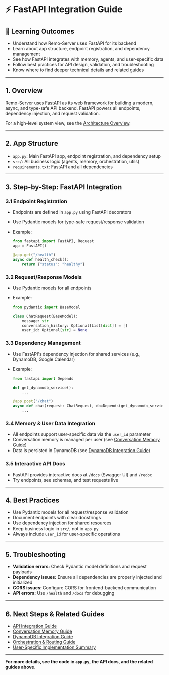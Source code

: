 # ⚡ FastAPI Integration Guide

## 🎯 Learning Outcomes

- Understand how Remo-Server uses FastAPI for its backend
- Learn about app structure, endpoint registration, and dependency management
- See how FastAPI integrates with memory, agents, and user-specific data
- Follow best practices for API design, validation, and troubleshooting
- Know where to find deeper technical details and related guides

---

## 1. Overview

Remo-Server uses [FastAPI](https://fastapi.tiangolo.com/) as its web framework for building a modern, async, and type-safe API backend. FastAPI powers all endpoints, dependency injection, and request validation.

For a high-level system view, see the [Architecture Overview](./architecture_overview.md).

---

## 2. App Structure

- `app.py`: Main FastAPI app, endpoint registration, and dependency setup
- `src/`: All business logic (agents, memory, orchestration, utils)
- `requirements.txt`: FastAPI and all dependencies

---

## 3. Step-by-Step: FastAPI Integration

### 3.1 Endpoint Registration

- Endpoints are defined in `app.py` using FastAPI decorators
- Use Pydantic models for type-safe request/response validation
- Example:

  ```python
  from fastapi import FastAPI, Request
  app = FastAPI()

  @app.get("/health")
  async def health_check():
      return {"status": "healthy"}
  ```

### 3.2 Request/Response Models

- Use Pydantic models for all endpoints
- Example:

  ```python
  from pydantic import BaseModel

  class ChatRequest(BaseModel):
      message: str
      conversation_history: Optional[List[dict]] = []
      user_id: Optional[str] = None
  ```

### 3.3 Dependency Management

- Use FastAPI's dependency injection for shared services (e.g., DynamoDB, Google Calendar)
- Example:

  ```python
  from fastapi import Depends

  def get_dynamodb_service():
      ...

  @app.post("/chat")
  async def chat(request: ChatRequest, db=Depends(get_dynamodb_service)):
      ...
  ```

### 3.4 Memory & User Data Integration

- All endpoints support user-specific data via the `user_id` parameter
- Conversation memory is managed per user (see [Conversation Memory Guide](./conversation_memory_guide.md))
- Data is persisted in DynamoDB (see [DynamoDB Integration Guide](./dynamodb_integration_guide.md))

### 3.5 Interactive API Docs

- FastAPI provides interactive docs at `/docs` (Swagger UI) and `/redoc`
- Try endpoints, see schemas, and test requests live

---

## 4. Best Practices

- Use Pydantic models for all request/response validation
- Document endpoints with clear docstrings
- Use dependency injection for shared resources
- Keep business logic in `src/`, not in `app.py`
- Always include `user_id` for user-specific operations

---

## 5. Troubleshooting

- **Validation errors:** Check Pydantic model definitions and request payloads
- **Dependency issues:** Ensure all dependencies are properly injected and initialized
- **CORS issues:** Configure CORS for frontend-backend communication
- **API errors:** Use `/health` and `/docs` for debugging

---

## 6. Next Steps & Related Guides

- [API Integration Guide](./api_integration_guide.md)
- [Conversation Memory Guide](./conversation_memory_guide.md)
- [DynamoDB Integration Guide](./dynamodb_integration_guide.md)
- [Orchestration & Routing Guide](./orchestration_and_routing.md)
- [User-Specific Implementation Summary](./user_specific_implementation_summary.md)

---

**For more details, see the code in `app.py`, the API docs, and the related guides above.**
